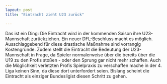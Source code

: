 ```yaml
---
layout: post
title: "Eintracht zieht U23 zurück"

---
```


Das ist ein Ding: Die Eintracht wird in der kommenden Saison ihre U23-Mannschaft zurückziehen. Ein neuer DFL-Beschluss macht es möglich. Ausschlaggebend für diese drastische Maßnahme sind vorrangig Kostengründe. Zudem stellt die Eintracht die Bedeutung der U23-Mannschaft in Frage, da Spieler normalerweise über die bereits über die U19 zu den Profis stoßen - oder den Sprung gar nicht mehr schaffen. Auch die Möglichkeit verletzten Profis Spielpraxis zu verschaffen mache in der 4. Liga keinen Sinn, da diese dort unterfordert seien. Bislang scheint die Eintracht als einziger Bundesligist diesen Schritt zu gehen.


